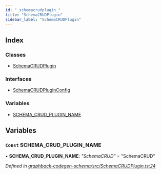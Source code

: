 ```yaml
---
id: "_schemacrudplugin_"
title: "SchemaCRUDPlugin"
sidebar_label: "SchemaCRUDPlugin"
---
```


## Index

### Classes

* [SchemaCRUDPlugin](../classes/_schemacrudplugin_.schemacrudplugin.md)

### Interfaces

* [SchemaCRUDPluginConfig](../interfaces/_schemacrudplugin_.schemacrudpluginconfig.md)

### Variables

* [SCHEMA_CRUD_PLUGIN_NAME](_schemacrudplugin_.md#const-schema_crud_plugin_name)

## Variables

### `Const` SCHEMA_CRUD_PLUGIN_NAME

• **SCHEMA_CRUD_PLUGIN_NAME**: *"SchemaCRUD"* = "SchemaCRUD"

*Defined in [graphback-codegen-schema/src/SchemaCRUDPlugin.ts:24](https://github.com/aerogear/graphback/blob/bc616b51/packages/graphback-codegen-schema/src/SchemaCRUDPlugin.ts#L24)*

